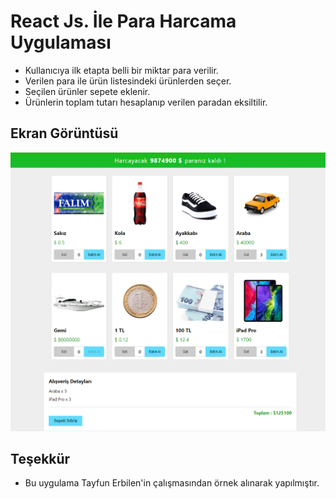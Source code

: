 
# React Js. İle Para Harcama Uygulaması

- Kullanıcıya ilk etapta belli bir miktar para verilir.
- Verilen para ile ürün listesindeki ürünlerden seçer.
- Seçilen ürünler sepete eklenir.
- Ürünlerin toplam tutarı hesaplanıp verilen paradan eksiltilir.

## Ekran Görüntüsü

![Uygulama Ekran Görüntüsü](./screenshot.png)

## Teşekkür

- Bu uygulama Tayfun Erbilen'in çalışmasından örnek alınarak yapılmıştır.
